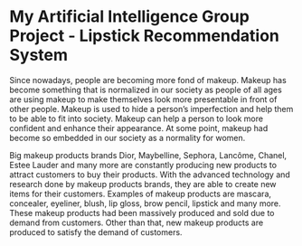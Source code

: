 # My Artificial Intelligence Group Project - Lipstick Recommendation System

Since nowadays, people are becoming more fond of makeup. Makeup has become something that is 
normalized in our society as people of all ages are using makeup to make themselves look more 
presentable in front of other people. Makeup is used to hide a person’s imperfection and help them 
to be able to fit into society. Makeup can help a person to look more confident and enhance their 
appearance. At some point, makeup had become so embedded in our society as a normality for 
women. 

Big makeup products brands Dior, Maybelline, Sephora, Lancôme, Chanel, Estee Lauder and 
many more are constantly producing new products to attract customers to buy their products. With 
the advanced technology and research done by makeup products brands, they are able to create 
new items for their customers. Examples of makeup products are mascara, concealer, eyeliner, 
blush, lip gloss, brow pencil, lipstick and many more. These makeup products had been massively 
produced and sold due to demand from customers. Other than that, new makeup products are 
produced to satisfy the demand of customers.
